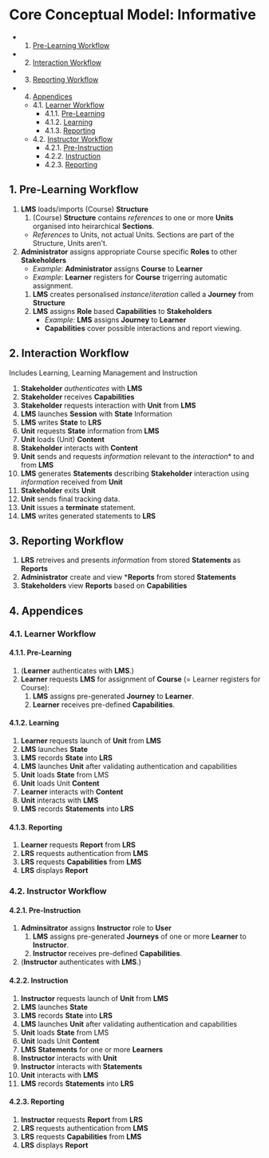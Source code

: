 # Core Conceptual Model: Informative

<!-- vscode-markdown-toc -->
* 1. [Pre-Learning Workflow](#Pre-LearningWorkflow)
* 2. [Interaction Workflow](#InteractionWorkflow)
* 3. [Reporting Workflow](#ReportingWorkflow)
* 4. [Appendices](#Appendices)
	* 4.1. [Learner Workflow](#LearnerWorkflow)
		* 4.1.1. [Pre-Learning](#Pre-Learning)
		* 4.1.2. [Learning](#Learning)
		* 4.1.3. [Reporting](#Reporting)
	* 4.2. [Instructor Workflow](#InstructorWorkflow)
		* 4.2.1. [Pre-Instruction](#Pre-Instruction)
		* 4.2.2. [Instruction](#Instruction)
		* 4.2.3. [Reporting](#Reporting-1)

<!-- vscode-markdown-toc-config
	numbering=true
	autoSave=true
	/vscode-markdown-toc-config -->
<!-- /vscode-markdown-toc -->

##  1. <a name='Pre-LearningWorkflow'></a>Pre-Learning Workflow
1. **LMS** loads/imports (Course) **Structure**
    1. (Course) **Structure** contains *references* to one or more **Units** organised into heirarchical **Sections**.
    * _References_ to Units, not actual Units. Sections are part of the Structure, Units aren't.
1. **Administrator** assigns appropriate Course specific **Roles** to other **Stakeholders**
    * *Example*: **Administrator** assigns **Course** to **Learner**
    * *Example*: **Learner** registers for **Course** trigerring automatic assignment.
    1. **LMS** creates personalised *instance*/*iteration* called a **Journey** from **Structure**
    1. **LMS** assigns **Role** based **Capabilities** to **Stakeholders**
        * *Example:* **LMS** assigns **Journey** to **Learner**
        * **Capabilities** cover possible interactions and report viewing.

##  2. <a name='InteractionWorkflow'></a>Interaction Workflow

Includes Learning, Learning Management and Instruction

1. **Stakeholder** *authenticates* with **LMS**
1. **Stakeholder** receives **Capabilities**
1. **Stakeholder** requests interaction with **Unit** from **LMS**
1. **LMS** launches **Session** with **State** Information
1. **LMS** writes **State** to **LRS**
1. **Unit** requests **State** information from **LMS**
1. **Unit** loads (Unit) **Content**
1. **Stakeholder** interacts with **Content**
1. **Unit** sends and requests *information* relevant to the *interaction** to and from **LMS**
1. **LMS** generates **Statements** describing **Stakeholder** interaction using *information* received from **Unit**
1. **Stakeholder** exits **Unit**
1. **Unit** sends final tracking data.
1. **Unit** issues a **terminate** statement.
1. **LMS** writes generated statements to **LRS**

##  3. <a name='ReportingWorkflow'></a>Reporting Workflow

1. **LRS** retreives and presents *information* from stored **Statements** as **Reports**
1. **Administrator** create and view ***Reports** from stored **Statements**
1. **Stakeholders** view **Reports** based on **Capabilities**

##  4. <a name='Appendices'></a>Appendices

###  4.1. <a name='LearnerWorkflow'></a>Learner Workflow

####  4.1.1. <a name='Pre-Learning'></a>Pre-Learning

1. (**Learner** authenticates with **LMS**.)
1. **Learner** requests **LMS** for assignment of **Course** (= Learner registers for Course):
    1. **LMS** assigns pre-generated **Journey** to **Learner**.
    1. **Learner** receives pre-defined **Capabilities**.

####  4.1.2. <a name='Learning'></a>Learning

1. **Learner** requests launch of **Unit** from **LMS**
1. **LMS** launches **State**
1. **LMS** records **State** into **LRS**
1. **LMS** launches **Unit** after validating authentication and capabilities
1. **Unit** loads **State** from LMS
1. **Unit** loads Unit **Content**
1. **Learner** interacts with **Content**
1. **Unit** interacts with **LMS**
1. **LMS** records **Statements** into **LRS**

####  4.1.3. <a name='Reporting'></a>Reporting

1. **Learner** requests **Report** from **LRS**
1. **LRS** requests authentication from **LMS**
1. **LRS** requests **Capabilities** from **LMS**
1. **LRS** displays **Report**

###  4.2. <a name='InstructorWorkflow'></a>Instructor Workflow

####  4.2.1. <a name='Pre-Instruction'></a>Pre-Instruction

1. **Adminsitrator** assigns **Instructor** role to **User**
    1. **LMS** assigns pre-generated **Journeys** of one or more **Learner** to **Instructor**.
    1. **Instructor** receives pre-defined **Capabilities**.
1. (**Instructor** authenticates with **LMS**.)

####  4.2.2. <a name='Instruction'></a>Instruction

1. **Instructor** requests launch of **Unit** from **LMS**
1. **LMS** launches **State**
1. **LMS** records **State** into **LRS**
1. **LMS** launches **Unit** after validating authentication and capabilities
1. **Unit** loads **State** from LMS
1. **Unit** loads Unit **Content**
1. **LMS** **Statements** for one or more **Learners**
1. **Instructor** interacts with **Unit**
1. **Instructor** interacts with **Statements**
1. **Unit** interacts with **LMS**
1. **LMS** records **Statements** into **LRS**

####  4.2.3. <a name='Reporting-1'></a>Reporting

1. **Instructor** requests **Report** from **LRS**
1. **LRS** requests authentication from **LMS**
1. **LRS** requests **Capabilities** from **LMS**
1. **LRS** displays **Report**


